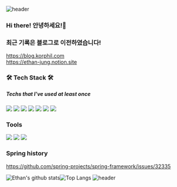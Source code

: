 
![header](https://capsule-render.vercel.app/api?type=Waving&color=auto&height=150&section=header&text=%20Welcome&fontSize=50&fontAlignY=35)
### Hi there! 안녕하세요!👋

### 최근 기록은 블로그로 이전하였습니다!
https://blog.korphil.com <br />
https://ethan-jung.notion.site


### 🛠 Tech Stack 🛠
##### Techs that I've used at least once    
<img src="https://img.shields.io/badge/JAVA-007396?style=flat&logo=java&logoColor=white"> <img src="https://img.shields.io/badge/Spring-6DB33F?style=flat&logo=Spring&logoColor=white"> <img src="https://img.shields.io/badge/Oracle-F80000?style=flat&logo=oracle&logoColor=white"> <img src="https://img.shields.io/badge/JavaScript-F7DF1E?style=flat&logo=javascript&logoColor=black"> <img src="https://img.shields.io/badge/jQuery-0769AD?style=flat&logo=jquery&logoColor=white"> <img src="https://img.shields.io/badge/HTML-E34F26?style=flat&logo=html5&logoColor=white"> <img src="https://img.shields.io/badge/CSS-007396?style=flat-square&logo=CSS3&logoColor=white"/></a>

### Tools
<img src="https://img.shields.io/badge/Eclipse-8A2BE2?style=flat&logo=Eclipse&logoColor=white"> <img src="https://img.shields.io/badge/Intellij-000000?style=flat&logo=IntelliJIDEA&logoColor=white"> <img src="https://img.shields.io/badge/VisualStudio-0075c6?style=flat&logo=VisualStudioCode&logoColor=white">
</center>

### Spring history
https://github.com/spring-projects/spring-framework/issues/32335

![Ethan's github stats](https://github-readme-stats.vercel.app/api?username=ethan3011&show_icons=true&theme=dracula)![Top Langs](https://github-readme-stats.vercel.app/api/top-langs/?username=ethan3011&layout=compact&theme=dracula)
![header](https://capsule-render.vercel.app/api?type=Waving&color=auto&height=100&section=footer)
